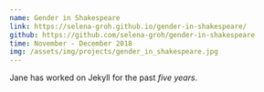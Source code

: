 ```yaml
---
name: Gender in Shakespeare
link: https://selena-groh.github.io/gender-in-shakespeare/
github: https://github.com/selena-groh/gender-in-shakespeare
time: November - December 2018
img: /assets/img/projects/gender_in_shakespeare.jpg
---
```

Jane has worked on Jekyll for the past *five years*.
